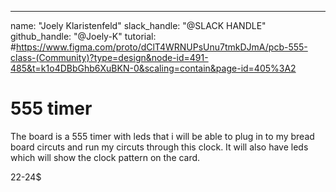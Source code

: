 ---
name: "Joely Klaristenfeld"
slack_handle: "@SLACK HANDLE"
github_handle: "@Joely-K"
tutorial: #https://www.figma.com/proto/dClT4WRNUPsUnu7tmkDJmA/pcb-555-class-(Community)?type=design&node-id=491-485&t=k1o4DBbGhb6XuBKN-0&scaling=contain&page-id=405%3A2

# 555 timer 

<!-- Describe your board in 2-3 sentences. What are you making? What will it do? -->
 The board is a 555 timer with leds that i will be able to plug in to my bread board circuts and run my circuts through this clock. It will also have leds which will show the clock pattern on the card.
<!-- How much is it going to cost? -->
22-24$
<!-- Tell us a little bit about your design process. What were some challenges? What helped? ***Totally optional*** -->
